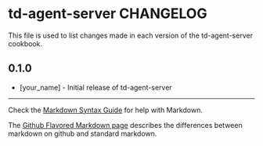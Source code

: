 td-agent-server CHANGELOG
=========================

This file is used to list changes made in each version of the td-agent-server cookbook.

0.1.0
-----
- [your_name] - Initial release of td-agent-server

- - -
Check the [Markdown Syntax Guide](http://daringfireball.net/projects/markdown/syntax) for help with Markdown.

The [Github Flavored Markdown page](http://github.github.com/github-flavored-markdown/) describes the differences between markdown on github and standard markdown.
